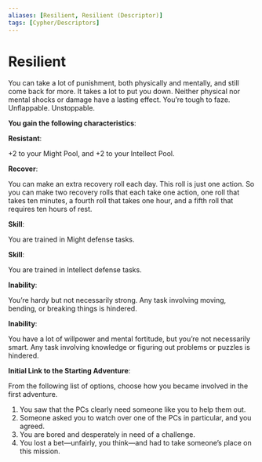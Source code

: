 ```yaml
---
aliases: [Resilient, Resilient (Descriptor)]
tags: [Cypher/Descriptors]
---
```


# Resilient

You can take a lot of punishment, both physically and mentally, and still come back for more. It takes a lot to put you down. Neither physical nor mental shocks or damage have a lasting effect. You’re tough to faze. Unflappable. Unstoppable.

**You gain the following characteristics**:

**Resistant**:

+2 to your Might Pool, and +2 to your Intellect Pool.

**Recover**:

You can make an extra recovery roll each day. This roll is just one action. So you can make two recovery rolls that each take one action, one roll that takes ten minutes, a fourth roll that takes one hour, and a fifth roll that requires ten hours of rest.

**Skill**:

You are trained in Might defense tasks.

**Skill**:

You are trained in Intellect defense tasks.

**Inability**:

You’re hardy but not necessarily strong. Any task involving moving, bending, or breaking things is hindered.

**Inability**:

You have a lot of willpower and mental fortitude, but you’re not necessarily smart. Any task involving knowledge or figuring out problems or puzzles is hindered.

**Initial Link to the Starting Adventure**:

From the following list of options, choose how you became involved in the first adventure.

1. You saw that the PCs clearly need someone like you to help them out.
2. Someone asked you to watch over one of the PCs in particular, and you agreed.
3. You are bored and desperately in need of a challenge.
4. You lost a bet—unfairly, you think—and had to take someone’s place on this mission.
